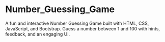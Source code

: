 # Number_Guessing_Game
A fun and interactive Number Guessing Game built with HTML, CSS, JavaScript, and Bootstrap. Guess a number between 1 and 100 with hints, feedback, and an engaging UI.
